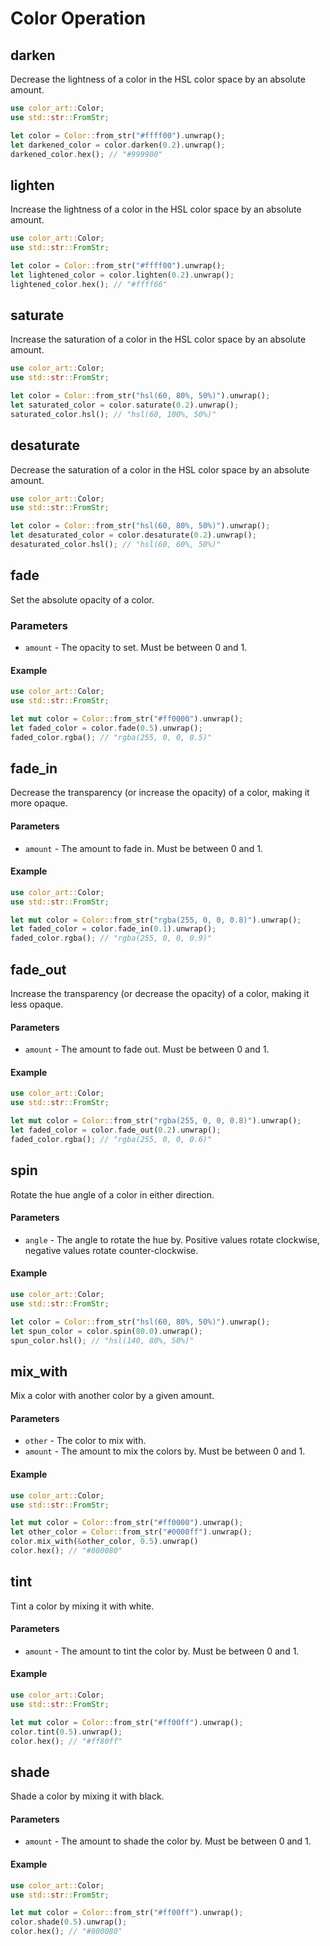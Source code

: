# Color Operation

## darken

Decrease the lightness of a color in the HSL color space by an absolute amount.

```rust
use color_art::Color;
use std::str::FromStr;

let color = Color::from_str("#ffff00").unwrap();
let darkened_color = color.darken(0.2).unwrap();
darkened_color.hex(); // "#999900"
```

## lighten

Increase the lightness of a color in the HSL color space by an absolute amount.

```rust
use color_art::Color;
use std::str::FromStr;

let color = Color::from_str("#ffff00").unwrap();
let lightened_color = color.lighten(0.2).unwrap();
lightened_color.hex(); // "#ffff66"
```

## saturate

Increase the saturation of a color in the HSL color space by an absolute amount.

```rust
use color_art::Color;
use std::str::FromStr;

let color = Color::from_str("hsl(60, 80%, 50%)").unwrap();
let saturated_color = color.saturate(0.2).unwrap();
saturated_color.hsl(); // "hsl(60, 100%, 50%)"
```

## desaturate

Decrease the saturation of a color in the HSL color space by an absolute amount.

```rust
use color_art::Color;
use std::str::FromStr;

let color = Color::from_str("hsl(60, 80%, 50%)").unwrap();
let desaturated_color = color.desaturate(0.2).unwrap();
desaturated_color.hsl(); // "hsl(60, 60%, 50%)"
```

## fade

Set the absolute opacity of a color.

### Parameters

* `amount` - The opacity to set. Must be between 0 and 1.

#### Example

```rust
use color_art::Color;
use std::str::FromStr;

let mut color = Color::from_str("#ff0000").unwrap();
let faded_color = color.fade(0.5).unwrap();
faded_color.rgba(); // "rgba(255, 0, 0, 0.5)"
```

## fade_in

Decrease the transparency (or increase the opacity) of a color, making it more opaque.

#### Parameters

* `amount` - The amount to fade in. Must be between 0 and 1.

#### Example

```rust
use color_art::Color;
use std::str::FromStr;

let mut color = Color::from_str("rgba(255, 0, 0, 0.8)").unwrap();
let faded_color = color.fade_in(0.1).unwrap();
faded_color.rgba(); // "rgba(255, 0, 0, 0.9)"
```

## fade_out

Increase the transparency (or decrease the opacity) of a color, making it less opaque.

#### Parameters

* `amount` - The amount to fade out. Must be between 0 and 1.

#### Example

```rust
use color_art::Color;
use std::str::FromStr;

let mut color = Color::from_str("rgba(255, 0, 0, 0.8)").unwrap();
let faded_color = color.fade_out(0.2).unwrap();
faded_color.rgba(); // "rgba(255, 0, 0, 0.6)"
```

## spin

Rotate the hue angle of a color in either direction.

#### Parameters

* `angle` - The angle to rotate the hue by. Positive values rotate clockwise, negative values rotate counter-clockwise.

#### Example

```rust
use color_art::Color;
use std::str::FromStr;

let color = Color::from_str("hsl(60, 80%, 50%)").unwrap();
let spun_color = color.spin(80.0).unwrap();
spun_color.hsl(); // "hsl(140, 80%, 50%)"
```

## mix_with

Mix a color with another color by a given amount.

#### Parameters

* `other` - The color to mix with.
* `amount` - The amount to mix the colors by. Must be between 0 and 1.

#### Example

```rust
use color_art::Color;
use std::str::FromStr;

let mut color = Color::from_str("#ff0000").unwrap();
let other_color = Color::from_str("#0000ff").unwrap();
color.mix_with(&other_color, 0.5).unwrap()
color.hex(); // "#800080"
```

## tint

Tint a color by mixing it with white.

#### Parameters

* `amount` - The amount to tint the color by. Must be between 0 and 1.

#### Example

```rust
use color_art::Color;
use std::str::FromStr;

let mut color = Color::from_str("#ff00ff").unwrap();
color.tint(0.5).unwrap();
color.hex(); // "#ff80ff"
```

## shade

Shade a color by mixing it with black.

#### Parameters

* `amount` - The amount to shade the color by. Must be between 0 and 1.

#### Example

```rust
use color_art::Color;
use std::str::FromStr;

let mut color = Color::from_str("#ff00ff").unwrap();
color.shade(0.5).unwrap();
color.hex(); // "#800080"
```
